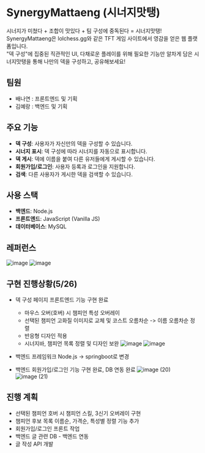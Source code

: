 # SynergyMattaeng (시너지맛탱)

시너지가 미쳤다 + 조합이 맛있다 + 팀 구성에 중독된다 = 시너지맛탱!
<br/> SynergyMattaeng은 lolchess.gg와 같은 TFT 게임 사이트에서 영감을 얻은 웹 플랫폼입니다.
<br/> "덱 구성"에 집중된 직관적인 UI, 다채로운 플레이를 위해 필요한 기능만 알차게 담은 시너지맛탱을 통해 나만의 덱을 구성하고, 공유해보세요!

## 팀원
- 배나연 : 프론트엔드 및 기획
- 김예랑 : 백엔드 및 기획 

## 주요 기능
- **덱 구성**: 사용자가 자신만의 덱을 구성할 수 있습니다.
- **시너지 표시**: 덱 구성에 따라 시너지를 자동으로 표시합니다.
- **덱 게시**: 덱에 이름을 붙여 다른 유저들에게 게시할 수 있습니다.
- **회원가입/로그인**: 사용자 등록과 로그인을 지원합니다.
- **검색**: 다른 사용자가 게시한 덱을 검색할 수 있습니다.

## 사용 스택
- **백엔드**: Node.js
- **프론트엔드**: JavaScript (Vanilla JS)
- **데이터베이스**: MySQL

## 레퍼런스
![image](https://github.com/user-attachments/assets/19960529-e364-41e2-9672-536dd58d79e9)
![image](https://github.com/user-attachments/assets/fec82ba4-595f-43af-a271-75770d95cd67)

## 구현 진행상황(5/26)
- 덱 구성 페이지 프론트엔드 기능 구현 완료
  - 마우스 오버(호버) 시 챔피언 특성 오버레이
  - 선택된 챔피언 고화질 이미지로 교체 및 코스트 오름차순 -> 이름 오름차순 정렬
  - 반응형 디자인 적용
  - 시너지바, 챔피언 목록 정렬 및 디자인 보완
    ![image](https://github.com/user-attachments/assets/9211cbc1-74e0-412e-a43c-b091c910c55e)
    ![image](https://github.com/user-attachments/assets/d8b3f60f-970a-4332-8de8-575806a3da15)

- 백엔드 프레임워크 Node.js -> springboot로 변경
- 백엔드 회원가입/로그인 기능 구현 완료, DB 연동 완료
  ![image (20)](https://github.com/user-attachments/assets/9558c7cd-6217-4453-b31c-a63ed152cee3)
  ![image (21)](https://github.com/user-attachments/assets/3dc843b6-be0b-4bb0-b3be-5a98fd160907)

## 진행 계획
- 선택된 챔피언 호버 시 챔피언 스킬, 3신기 오버레이 구현
- 챔피언 후보 목록 이름순, 가격순, 특성별 정렬 기능 추가
- 회원가입/로그인 프론트 작업
- 백엔드 글 관련 DB - 백엔드 연동
- 글 작성 API 개발

